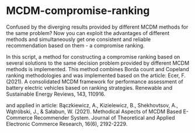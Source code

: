 # MCDM-compromise-ranking
Confused by the diverging results provided by different MCDM methods for the same problem? Now you can exploit the advantages of different methods and simultaneously get one consistent and reliable recommendation based on them - a compromise ranking.

In this script, a method for constructing a compromise ranking based on several solutions to the same decision problem provided by different MCDM methods is implemented. This method combines Borda count and Copeland ranking methodologies and was implemented based on the article:
Ecer, F. (2021). A consolidated MCDM framework for performance assessment of battery electric vehicles based on ranking strategies. Renewable and Sustainable Energy Reviews, 143, 110916.

and applied in article:
Bączkiewicz, A., Kizielewicz, B., Shekhovtsov, A., Wątróbski, J., & Sałabun, W. (2021). Methodical Aspects of MCDM Based E-Commerce Recommender System. Journal of Theoretical and Applied Electronic Commerce Research, 16(6), 2192-2229.
